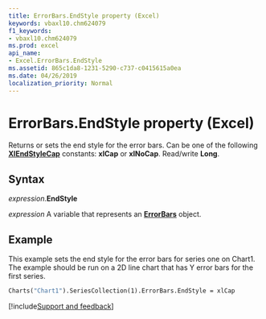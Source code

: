 ```yaml
---
title: ErrorBars.EndStyle property (Excel)
keywords: vbaxl10.chm624079
f1_keywords:
- vbaxl10.chm624079
ms.prod: excel
api_name:
- Excel.ErrorBars.EndStyle
ms.assetid: 865c1da8-1231-5290-c737-c0415615a0ea
ms.date: 04/26/2019
localization_priority: Normal
---
```



# ErrorBars.EndStyle property (Excel)

Returns or sets the end style for the error bars. Can be one of the following **[XlEndStyleCap](Excel.XlEndStyleCap.md)** constants: **xlCap** or **xlNoCap**. Read/write **Long**.


## Syntax

_expression_.**EndStyle**

_expression_ A variable that represents an **[ErrorBars](excel.errorbars(object).md)** object.


## Example

This example sets the end style for the error bars for series one on Chart1. The example should be run on a 2D line chart that has Y error bars for the first series.

```vb
Charts("Chart1").SeriesCollection(1).ErrorBars.EndStyle = xlCap
```



[!include[Support and feedback](~/includes/feedback-boilerplate.md)]